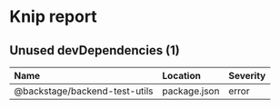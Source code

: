 # Knip report

## Unused devDependencies (1)

| Name | Location | Severity |
| :---------------------------- | :----------- | :------- |
| @backstage/backend-test-utils | package.json | error |

